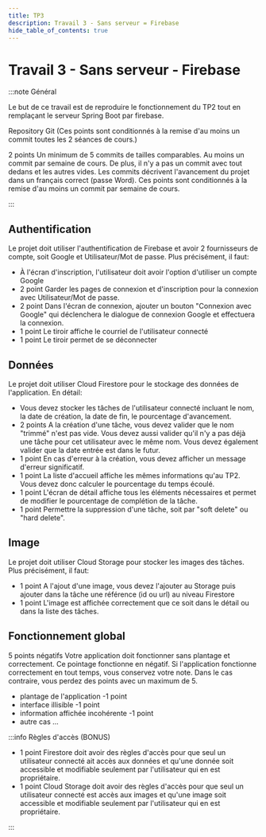 ```yaml
---
title: TP3
description: Travail 3 - Sans serveur = Firebase
hide_table_of_contents: true
---
```


# Travail 3 - Sans serveur - Firebase

:::note Général

<Row>

<Column>

Le but de ce travail est de reproduire le fonctionnement du TP2 tout en remplaçant le serveur Spring Boot par firebase.

</Column>

<Column>

Repository Git (Ces points sont conditionnés à la remise d'au moins un commit toutes les 2 séances de cours.)

&#8203;<Highlight color="tip">2 points</Highlight> Un minimum de 5 commits de tailles comparables. Au moins un commit par semaine de cours. De plus, il n'y a pas un commit avec tout dedans et les autres vides. Les commits décrivent l'avancement du projet dans un français correct (passe Word). Ces points sont conditionnés à la remise d'au moins un commit par semaine de cours.

</Column>

</Row>

:::

<Row>

<Column>

## Authentification

Le projet doit utiliser l'authentification de Firebase et avoir 2 fournisseurs de compte, soit Google et Utilisateur/Mot de passe. Plus précisément, il faut:

- À l'écran d'inscription, l'utilisateur doit avoir l'option d'utiliser un compte Google
- &#8203;<Highlight color="info">2 point</Highlight> Garder les pages de connexion et d'inscription pour la connexion avec Utilisateur/Mot de passe.
- &#8203;<Highlight color="info">2 point</Highlight> Dans l'écran de connexion, ajouter un bouton "Connexion avec Google" qui déclenchera le dialogue de connexion Google et effectuera la connexion.
- &#8203;<Highlight color="info">1 point</Highlight> Le tiroir affiche le courriel de l'utilisateur connecté
- &#8203;<Highlight color="info">1 point</Highlight> Le tiroir permet de se déconnecter

</Column>

<Column>

## Données

Le projet doit utiliser Cloud Firestore pour le stockage des données de l'application. En détail:

- Vous devez stocker les tâches de l'utilisateur connecté incluant le nom, la date de création, la date de fin, le pourcentage d'avancement.
- &#8203;<Highlight color="info">2 points</Highlight> A la création d'une tâche, vous devez valider que le nom "trimmé" n'est pas vide. Vous devez aussi valider qu'il n'y a pas déjà une tâche pour cet utilisateur avec le même nom. Vous devez également valider que la date entrée est dans le futur.
- &#8203;<Highlight color="caution">1 point</Highlight> En cas d'erreur à la création, vous devez afficher un message d'erreur significatif.
- &#8203;<Highlight color="info">1 point</Highlight> La liste d'accueil affiche les mêmes informations qu'au TP2. Vous devez donc calculer le pourcentage du temps écoulé.
- &#8203;<Highlight color="info">1 point</Highlight> L'écran de détail affiche tous les éléments nécessaires et permet de modifier le pourcentage de complétion de la tâche.
- &#8203;<Highlight color="info">1 point</Highlight> Permettre la suppression d'une tâche, soit par "soft delete" ou "hard delete".

</Column>

</Row>

<Row>

<Column>

## Image

Le projet doit utiliser Cloud Storage pour stocker les images des tâches. Plus précisément, il faut:

- &#8203;<Highlight color="info">1 point</Highlight> A l'ajout d'une image, vous devez l'ajouter au Storage puis ajouter dans la tâche une référence (id ou url) au niveau Firestore
- &#8203;<Highlight color="info">1 point</Highlight> L'image est affichée correctement que ce soit dans le détail ou dans la liste des tâches.

</Column>

<Column>

## Fonctionnement global

&#8203;<Highlight color="danger">5 points négatifs</Highlight> Votre application doit fonctionner sans plantage et correctement. Ce pointage fonctionne en négatif. Si l'application fonctionne correctement en tout temps, vous conservez votre note. Dans le cas contraire, vous perdez des points avec un maximum de 5.

- plantage de l'application -1 point
- interface illisible -1 point
- information affichée incohérente -1 point
- autre cas ...

</Column>

</Row>

<Row>

<Column>

:::info Règles d'accès (BONUS) 

- &#8203;<Highlight color="info">1 point</Highlight> Firestore doit avoir des règles d'accès pour que seul un utilisateur connecté ait accès aux données et qu'une donnée soit accessible et modifiable seulement par l'utilisateur qui en est propriétaire.
- &#8203;<Highlight color="info">1 point</Highlight> Cloud Storage doit avoir des règles d'accès pour que seul un utilisateur connecté est accès aux images et qu'une image soit accessible et modifiable seulement par l'utilisateur qui en est propriétaire.

:::

</Column>

</Row>
